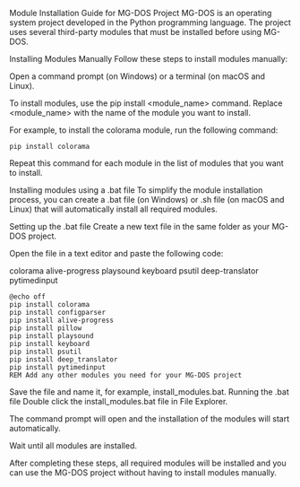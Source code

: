 Module Installation Guide for MG-DOS Project
MG-DOS is an operating system project developed in the Python programming language. The project uses several third-party modules that must be installed before using MG-DOS.

Installing Modules Manually
Follow these steps to install modules manually:

Open a command prompt (on Windows) or a terminal (on macOS and Linux).

To install modules, use the pip install <module_name> command. Replace <module_name> with the name of the module you want to install.

For example, to install the colorama module, run the following command:

```
pip install colorama
```
Repeat this command for each module in the list of modules that you want to install.

Installing modules using a .bat file
To simplify the module installation process, you can create a .bat file (on Windows) or .sh file (on macOS and Linux) that will automatically install all required modules.

Setting up the .bat file
Create a new text file in the same folder as your MG-DOS project.

Open the file in a text editor and paste the following code:

colorama alive-progress playsound keyboard psutil deep-translator pytimedinput

```
@echo off
pip install colorama
pip install configparser
pip install alive-progress
pip install pillow
pip install playsound
pip install keyboard
pip install psutil
pip install deep_translator
pip install pytimedinput
REM Add any other modules you need for your MG-DOS project
```
Save the file and name it, for example, install_modules.bat.
Running the .bat file
Double click the install_modules.bat file in File Explorer.

The command prompt will open and the installation of the modules will start automatically.

Wait until all modules are installed.

After completing these steps, all required modules will be installed and you can use the MG-DOS project without having to install modules manually.
